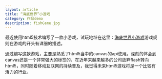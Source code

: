 ```yaml
---
layout: article
title: “海底世界”小游戏
category: 作品demo
description: fishGame.jpg
---
```

最近使用html5技术编写了一款小游戏，试玩地址在这里：[海底世界小游戏](http://7xovdy.com1.z0.glb.clouddn.com/mine_fishGame/index.html)<!--more-->游戏规则在游戏的开头有详细的描述。

通过编写这款游戏，主要是熟悉了html5当中的canvas的api使用。深刻的体会到canvas还是一个非常强大的标签的，在近年来越来越多的公司放弃flash转向html5，同时随着移动互联网的持续普及，我觉得未来html5游戏将是一个比较有活力的行业。
